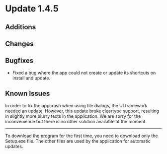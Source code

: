 # Update 1.4.5

## Additions

## Changes

## Bugfixes

- Fixed a bug where the app could not create or update its shortcuts on install and update.

## Known Issues

In order to fix the appcrash when using file dialogs, the UI framework needed an update. However, this update broke
cleartype support, resulting in slightly more blurry texts in the application. We are sorry for the inconvenience but there is no other solution available at the moment.

___
To download the program for the first time, you need to download only the Setup.exe file. The other files are used by
the application for automatic updates.
